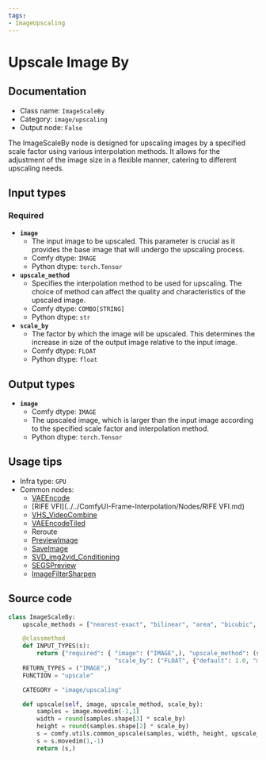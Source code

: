 ```yaml
---
tags:
- ImageUpscaling
---
```


# Upscale Image By
## Documentation
- Class name: `ImageScaleBy`
- Category: `image/upscaling`
- Output node: `False`

The ImageScaleBy node is designed for upscaling images by a specified scale factor using various interpolation methods. It allows for the adjustment of the image size in a flexible manner, catering to different upscaling needs.
## Input types
### Required
- **`image`**
    - The input image to be upscaled. This parameter is crucial as it provides the base image that will undergo the upscaling process.
    - Comfy dtype: `IMAGE`
    - Python dtype: `torch.Tensor`
- **`upscale_method`**
    - Specifies the interpolation method to be used for upscaling. The choice of method can affect the quality and characteristics of the upscaled image.
    - Comfy dtype: `COMBO[STRING]`
    - Python dtype: `str`
- **`scale_by`**
    - The factor by which the image will be upscaled. This determines the increase in size of the output image relative to the input image.
    - Comfy dtype: `FLOAT`
    - Python dtype: `float`
## Output types
- **`image`**
    - Comfy dtype: `IMAGE`
    - The upscaled image, which is larger than the input image according to the specified scale factor and interpolation method.
    - Python dtype: `torch.Tensor`
## Usage tips
- Infra type: `GPU`
- Common nodes:
    - [VAEEncode](../../Comfy/Nodes/VAEEncode.md)
    - [RIFE VFI](../../ComfyUI-Frame-Interpolation/Nodes/RIFE VFI.md)
    - [VHS_VideoCombine](../../ComfyUI-VideoHelperSuite/Nodes/VHS_VideoCombine.md)
    - [VAEEncodeTiled](../../Comfy/Nodes/VAEEncodeTiled.md)
    - Reroute
    - [PreviewImage](../../Comfy/Nodes/PreviewImage.md)
    - [SaveImage](../../Comfy/Nodes/SaveImage.md)
    - [SVD_img2vid_Conditioning](../../Comfy/Nodes/SVD_img2vid_Conditioning.md)
    - [SEGSPreview](../../ComfyUI-Impact-Pack/Nodes/SEGSPreview.md)
    - [ImageFilterSharpen](../../ComfyUI-Allor/Nodes/ImageFilterSharpen.md)



## Source code
```python
class ImageScaleBy:
    upscale_methods = ["nearest-exact", "bilinear", "area", "bicubic", "lanczos"]

    @classmethod
    def INPUT_TYPES(s):
        return {"required": { "image": ("IMAGE",), "upscale_method": (s.upscale_methods,),
                              "scale_by": ("FLOAT", {"default": 1.0, "min": 0.01, "max": 8.0, "step": 0.01}),}}
    RETURN_TYPES = ("IMAGE",)
    FUNCTION = "upscale"

    CATEGORY = "image/upscaling"

    def upscale(self, image, upscale_method, scale_by):
        samples = image.movedim(-1,1)
        width = round(samples.shape[3] * scale_by)
        height = round(samples.shape[2] * scale_by)
        s = comfy.utils.common_upscale(samples, width, height, upscale_method, "disabled")
        s = s.movedim(1,-1)
        return (s,)

```
